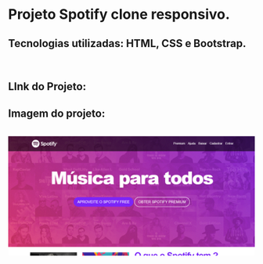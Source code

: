 # Projeto Spotify clone responsivo.

## Tecnologias utilizadas: HTML, CSS e Bootstrap.

<br>

## LInk do Projeto:

## Imagem do projeto:

<br>

<img src="imgs/Screenshot_1.png" alt="">